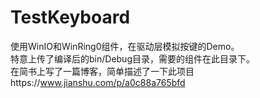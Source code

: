 # TestKeyboard
使用WinIO和WinRing0组件，在驱动层模拟按键的Demo。  
特意上传了编译后的bin/Debug目录，需要的组件在此目录下。  
在简书上写了一篇博客，简单描述了一下此项目https://www.jianshu.com/p/a0c88a765bfd
